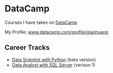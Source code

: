 # DataCamp
Courses I have taken on [DataCamp](https://www.datacamp.com/)

My Profile: www.datacamp.com/profile/qiaohuang

## Career Tracks
- [Data Scientist with Python](https://github.com/qiaohuang/DataCamp/tree/main/Data%20Scientist%20with%20Python) (beta version)
- [Data Analyst with SQL Server](https://github.com/qiaohuang/DataCamp/tree/main/Data%20Analyst%20with%20SQL%20Server) (verison 1)
